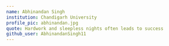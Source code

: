 ```yaml
---
name: Abhinandan Singh
institution: Chandigarh University
profile_pic: abhinandan.jpg
quote: Hardwork and sleepless nights often leads to success
github_user: AbhinandanSingh11
---
```


